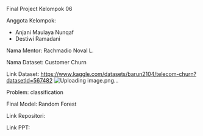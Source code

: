 Final Project Kelompok 06

Anggota Kelompok:
- Anjani Maulaya Nunqaf
- Destiwi Ramadani

Nama Mentor: Rachmadio Noval L.

Nama Dataset: Customer Churn

Link Dataset: https://www.kaggle.com/datasets/barun2104/telecom-churn?datasetId=567482
![Uploading image.png…]()

Problem: classification 

Final Model: Random Forest

Link Repositori: <link menuju repositori ini>

Link PPT: <link presentasi dalam google slides> 
